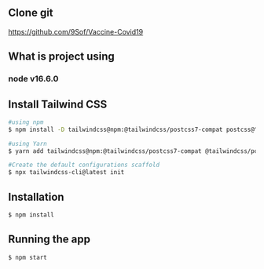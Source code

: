 ## Clone git 
https://github.com/9Sof/Vaccine-Covid19

## What is project using
### node v16.6.0

## Install Tailwind CSS

```bash
#using npm
$ npm install -D tailwindcss@npm:@tailwindcss/postcss7-compat postcss@^7 autoprefixer@^9

#using Yarn
$ yarn add tailwindcss@npm:@tailwindcss/postcss7-compat @tailwindcss/postcss7-compat postcss@^7 autoprefixer@^9 -D 

#Create the default configurations scaffold
$ npx tailwindcss-cli@latest init
```

## Installation

```bash
$ npm install
```

## Running the app

```bash
$ npm start
```
